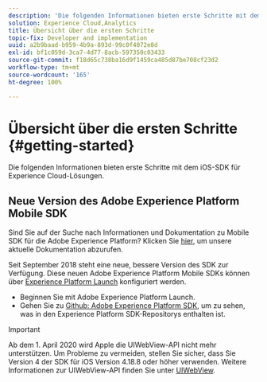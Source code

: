 ```yaml
---
description: 'Die folgenden Informationen bieten erste Schritte mit dem iOS-SDK für Experience Cloud-Lösungen '
solution: Experience Cloud,Analytics
title: Übersicht über die ersten Schritte
topic-fix: Developer and implementation
uuid: a2b9baad-b959-4b9a-893d-99c0f4072e8d
exl-id: bf1c059d-3ca7-4d77-8acb-597350c03433
source-git-commit: f18d65c738ba16d9f1459ca485d87be708cf23d2
workflow-type: tm+mt
source-wordcount: '165'
ht-degree: 100%

---
```


# Übersicht über die ersten Schritte {#getting-started}

Die folgenden Informationen bieten erste Schritte mit dem iOS-SDK für Experience Cloud-Lösungen.

## Neue Version des Adobe Experience Platform Mobile SDK

Sind Sie auf der Suche nach Informationen und Dokumentation zu Mobile SDK für die Adobe Experience Platform? Klicken Sie [hier](https://aep-sdks.gitbook.io/docs/), um unsere aktuelle Dokumentation abzurufen.

Seit September 2018 steht eine neue, bessere Version des SDK zur Verfügung. Diese neuen Adobe Experience Platform Mobile SDKs können über [Experience Platform Launch](https://www.adobe.com/de/experience-platform/launch.html) konfiguriert werden.

* Beginnen Sie mit Adobe Experience Platform Launch.
* Gehen Sie zu [Github: Adobe Experience Platform SDK](https://github.com/Adobe-Marketing-Cloud/acp-sdks), um zu sehen, was in den Experience Platform SDK-Repositorys enthalten ist.

>[!IMPORTANT]
>
>Ab dem 1. April 2020 wird Apple die UIWebView-API nicht mehr unterstützen. Um Probleme zu vermeiden, stellen Sie sicher, dass Sie Version 4 der SDK für iOS Version 4.18.8 oder höher verwenden. Weitere Informationen zur UIWebView-API finden Sie unter [UIWebView](https://developer.apple.com/documentation/uikit/uiwebview).
